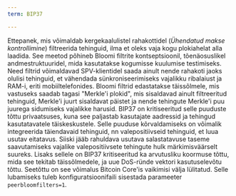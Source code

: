 ```yaml
---
term: BIP37

---
```

Ettepanek, mis võimaldab kergekaalulistel rahakottidel (*Ühendatud makse kontrollimine*) filtreerida tehinguid, ilma et oleks vaja kogu plokiahelat alla laadida. See meetod põhineb Bloomi filtrite kontseptsioonil, tõenäosuslikel andmestruktuuridel, mida kasutatakse kogumisse kuulumise testimiseks. Need filtrid võimaldavad SPV-klientidel saada ainult nende rahakoti jaoks olulisi tehinguid, et vähendada sünkroniseerimiseks vajalikku ribalaiust ja RAM-i, eriti mobiiltelefonides. Bloomi filtrid edastatakse täissõlmele, mis vastuseks saadab tagasi "Merkle'i plokid", mis sisaldavad ainult filtreeritud tehinguid, Merkle'i juurt sisaldavat päistet ja nende tehingute Merkle'i puu juurega sidumiseks vajalikke harusid. BIP37 on kritiseeritud selle puuduste tõttu privaatsuses, kuna see paljastab kasutajate aadressid ja tehingud kasutatavatele täiskeskustele. Selle puuduse kõrvaldamiseks on võimalik integreerida täiendavaid tehinguid, nn valepositiivseid tehinguid, et luua usutav eitatavus. Siiski jääb rahuldava usutava salastatavuse taseme saavutamiseks vajalike valepositiivsete tehingute hulk märkimisväärselt suureks. Lisaks sellele on BIP37 kritiseeritud ka arvutusliku koormuse tõttu, mida see tekitab täissõlmedele, ja uue DoS-ründe vektori kasutuselevõtu tõttu. Seetõttu on see võimalus Bitcoin Core'is vaikimisi välja lülitatud. Selle lubamiseks tuleb konfiguratsioonifaili sisestada parameeter `peerbloomfilters=1`.